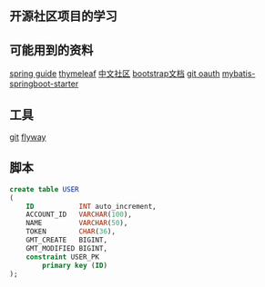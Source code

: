 ## 开源社区项目的学习

## 可能用到的资料
[spring guide](https://spring.io/guides)
[thymeleaf](https://spring.io/guides/gs/serving-web-content/)
[中文社区](https://elasticsearch.cn/explore)
[bootstrap文档](https://v3.bootcss.com/)
[git oauth](https://docs.github.com/en/developers/apps/building-oauth-apps/creating-an-oauth-app)
[mybatis-springboot-starter](https://mybatis.org/spring-boot-starter/mybatis-spring-boot-autoconfigure/)

## 工具
[git](https://git-scm.com/) 
[flyway](https://flywaydb.org/)


## 脚本
```sql
create table USER
(
    ID           INT auto_increment,
    ACCOUNT_ID   VARCHAR(100),
    NAME         VARCHAR(50),
    TOKEN        CHAR(36),
    GMT_CREATE   BIGINT,
    GMT_MODIFIED BIGINT,
    constraint USER_PK
        primary key (ID)
);
```